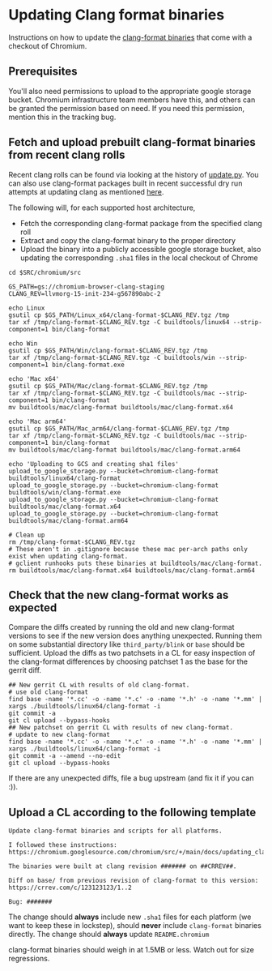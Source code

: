 # Updating Clang format binaries

Instructions on how to update the [clang-format binaries](clang_format.md) that
come with a checkout of Chromium.

## Prerequisites

You'll also need permissions to upload to the appropriate google storage
bucket. Chromium infrastructure team members have this, and others can be
granted the permission based on need. If you need this permission, mention this
in the tracking bug.

## Fetch and upload prebuilt clang-format binaries from recent clang rolls

Recent clang rolls can be found via looking at the history of
[update.py](https://crsrc.org/c/tools/clang/scripts/update.py). You can also
use clang-format packages built in recent successful dry run attempts at
updating clang as mentioned [here](clang_sheriffing.md).

The following will, for each supported host architecture,

* Fetch the corresponding clang-format package from the specified clang roll
* Extract and copy the clang-format binary to the proper directory
* Upload the binary into a publicly accessible google storage bucket, also
  updating the corresponding `.sha1` files in the local checkout of Chrome

```shell
cd $SRC/chromium/src

GS_PATH=gs://chromium-browser-clang-staging
CLANG_REV=llvmorg-15-init-234-g567890abc-2

echo Linux
gsutil cp $GS_PATH/Linux_x64/clang-format-$CLANG_REV.tgz /tmp
tar xf /tmp/clang-format-$CLANG_REV.tgz -C buildtools/linux64 --strip-component=1 bin/clang-format

echo Win
gsutil cp $GS_PATH/Win/clang-format-$CLANG_REV.tgz /tmp
tar xf /tmp/clang-format-$CLANG_REV.tgz -C buildtools/win --strip-component=1 bin/clang-format.exe

echo 'Mac x64'
gsutil cp $GS_PATH/Mac/clang-format-$CLANG_REV.tgz /tmp
tar xf /tmp/clang-format-$CLANG_REV.tgz -C buildtools/mac --strip-component=1 bin/clang-format
mv buildtools/mac/clang-format buildtools/mac/clang-format.x64

echo 'Mac arm64'
gsutil cp $GS_PATH/Mac_arm64/clang-format-$CLANG_REV.tgz /tmp
tar xf /tmp/clang-format-$CLANG_REV.tgz -C buildtools/mac --strip-component=1 bin/clang-format
mv buildtools/mac/clang-format buildtools/mac/clang-format.arm64

echo 'Uploading to GCS and creating sha1 files'
upload_to_google_storage.py --bucket=chromium-clang-format buildtools/linux64/clang-format
upload_to_google_storage.py --bucket=chromium-clang-format buildtools/win/clang-format.exe
upload_to_google_storage.py --bucket=chromium-clang-format buildtools/mac/clang-format.x64
upload_to_google_storage.py --bucket=chromium-clang-format buildtools/mac/clang-format.arm64

# Clean up
rm /tmp/clang-format-$CLANG_REV.tgz
# These aren't in .gitignore because these mac per-arch paths only exist when updating clang-format.
# gclient runhooks puts these binaries at buildtools/mac/clang-format.
rm buildtools/mac/clang-format.x64 buildtools/mac/clang-format.arm64
```

## Check that the new clang-format works as expected

Compare the diffs created by running the old and new clang-format versions to
see if the new version does anything unexpected. Running them on some
substantial directory like `third_party/blink` or `base` should be sufficient.
Upload the diffs as two patchsets in a CL for easy inspection of the
clang-format differences by choosing patchset 1 as the base for the gerrit diff.

```shell
## New gerrit CL with results of old clang-format.
# use old clang-format
find base -name '*.cc' -o -name '*.c' -o -name '*.h' -o -name '*.mm' | xargs ./buildtools/linux64/clang-format -i
git commit -a
git cl upload --bypass-hooks
## New patchset on gerrit CL with results of new clang-format.
# update to new clang-format
find base -name '*.cc' -o -name '*.c' -o -name '*.h' -o -name '*.mm' | xargs ./buildtools/linux64/clang-format -i
git commit -a --amend --no-edit
git cl upload --bypass-hooks
```

If there are any unexpected diffs, file a bug upstream (and fix it if you can :)).

## Upload a CL according to the following template

    Update clang-format binaries and scripts for all platforms.

    I followed these instructions:
    https://chromium.googlesource.com/chromium/src/+/main/docs/updating_clang_format_binaries.md

    The binaries were built at clang revision ####### on ##CRREV##.

    Diff on base/ from previous revision of clang-format to this version:
    https://crrev.com/c/123123123/1..2

    Bug: #######

The change should **always** include new `.sha1` files for each platform (we
want to keep these in lockstep), should **never** include `clang-format`
binaries directly. The change should **always** update `README.chromium`

clang-format binaries should weigh in at 1.5MB or less. Watch out for size
regressions.
